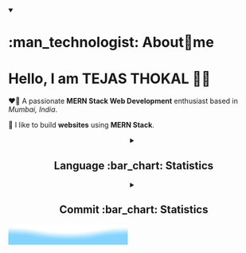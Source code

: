 <!-- About Me -->
<details align = "left" open>
<summary><h1>:man_technologist: About🎯me</h1></summary>

# Hello, I am TEJAS THOKAL :wave::smiley:

❤️‍🔥 A passionate **MERN Stack Web Development** enthusiast based in _Mumbai, India_.

🌟 I like to build **websites** using **MERN Stack**.

<details align = "center">
  <summary><h2>Language :bar_chart: Statistics</h2></summary>

<!-- GitHub Top Languages by Repository @Casper-->

![Top Languages by Repository](http://github-profile-summary-cards.vercel.app/api/cards/repos-per-language?username=sad0xer&theme=github_dark)

<!-- GitHub Top Languages by Commit @Casper-->

![Languages by Commit](http://github-profile-summary-cards.vercel.app/api/cards/most-commit-language?username=sad0xer&theme=github_dark)

<!-- GitHub | Languages Over Time -->

[![SAD0XER's GitHub | Languages Over Time](https://stats.quine.sh/SAD0XER/languages-over-time?theme=dark)](https://quine.sh?utm_source=widgets&utm_campaign=SAD0XER)

</details>

<!-- GitHub Commit Statistics -->
<details align = "center">
  <summary><h2>Commit :bar_chart: Statistics</h2></summary>

  <!-- GitHub Commit Statistics @Casper-->

![GitHub Commit Statistics](http://github-profile-summary-cards.vercel.app/api/cards/productive-time?username=sad0xer&theme=github_dark&utcOffset=5.30)

<!-- GitHub | Topics Over Time -->

[![SAD0XER's GitHub | Topics Over Time](https://stats.quine.sh/SAD0XER/topics-over-time?theme=dark)](https://quine.sh?utm_source=widgets&utm_campaign=SAD0XER)

  </details>
</details>

<!-- Wave SVG | Bottom Down Wave SVG -->
<img src = "Bottom_Down_Wave.svg" alt = "Bottom svg credit goes to user: BEPb">

</div>

<!-- ### Hi there 👋
**SAD0XER/SAD0XER** is a ✨ _special_ ✨ repository because its `README.md` (this file) appears on your GitHub profile.
Here are some ideas to get you started:
- 🔭 I’m currently working on ...
- 🌱 I’m currently learning ...
- 👯 I’m looking to collaborate on ...
- 🤔 I’m looking for help with ...
- 💬 Ask me about ...
- 📫 How to reach me: ...
- 😄 Pronouns: ...
- ⚡ Fun fact: ... -->

